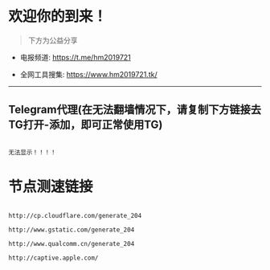 # 欢迎你的到来！

>下方为公益分享

- 电报频道: https://t.me/hm2019721

- 全网工具搜集: https://www.hm2019721.tk/

----------


## Telegram代理(在无法翻墙情况下，请复制下方链接去TG打开-添加，即可正常使用TG)

```

无法显示！！！！

```


# 节点测速链接

```

http://cp.cloudflare.com/generate_204

http://www.gstatic.com/generate_204

http://www.qualcomm.cn/generate_204

http://captive.apple.com/
